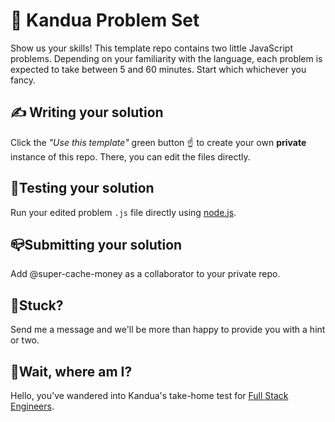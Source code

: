 # 🧩 Kandua Problem Set 
Show us your skills! This template repo contains two little JavaScript problems.
Depending on your familiarity with the language, each problem is expected to take between 5 and 60 minutes.
Start which whichever you fancy.

## ✍️ Writing your solution
Click the _"Use this template"_ green button ☝️ to create your own **private** instance of this repo. There, you can edit the files directly.

## 🧪Testing your solution
Run your edited problem `.js` file directly using [node.js](https://nodejs.org/en/download/).

## 📪Submitting your solution
Add @super-cache-money as a collaborator to your private repo.

## 🤔Stuck?
Send me a message and we'll be more than happy to provide you with a hint or two.

## 🥴Wait, where am I?
Hello, you've wandered into Kandua's take-home test for [Full Stack Engineers](https://www.notion.so/kandua/Full-Stack-Engineer-3b1d7d29525145fca5f2dc16b6e30dd2).
